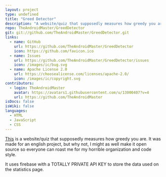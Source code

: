 ```yaml
---
layout: project
type: undefined
title: "Greed Detector"
description: "A website/quiz that supposedly measures how greedy you are."
repo: TheAndroidMaster/GreedDetector
git: git://github.com/TheAndroidMaster/GreedDetector.git
links:
  - name: GitHub
    url: https://github.com/TheAndroidMaster/GreedDetector
    icon: https://github.com/favicon.ico
  - name: Issues
    url: https://github.com/TheAndroidMaster/GreedDetector/issues
    icon: /images/ic/bug.svg
  - name: Apache License 2.0
    url: https://choosealicense.com/licenses/apache-2.0/
    icon: /images/ic/copyright.svg
contributors:
  - login: TheAndroidMaster
    avatar: https://avatars1.githubusercontent.com/u/13000407?v=4
    url: https://github.com/TheAndroidMaster
isDocs: false
isWiki: false
languages:
  - HTML
  - JavaScript
  - CSS
---
```


[This](https://theandroidmaster.github.io/GreedDetector/) is a website/quiz that supposedly measures how greedy you are. It was made for an english project, but why not, I might as well make it open source so everyone can roast me for my horrible organization and code style.

It uses firebase with a TOTALLY PRIVATE API KEY to store the data used on the statistics page.
